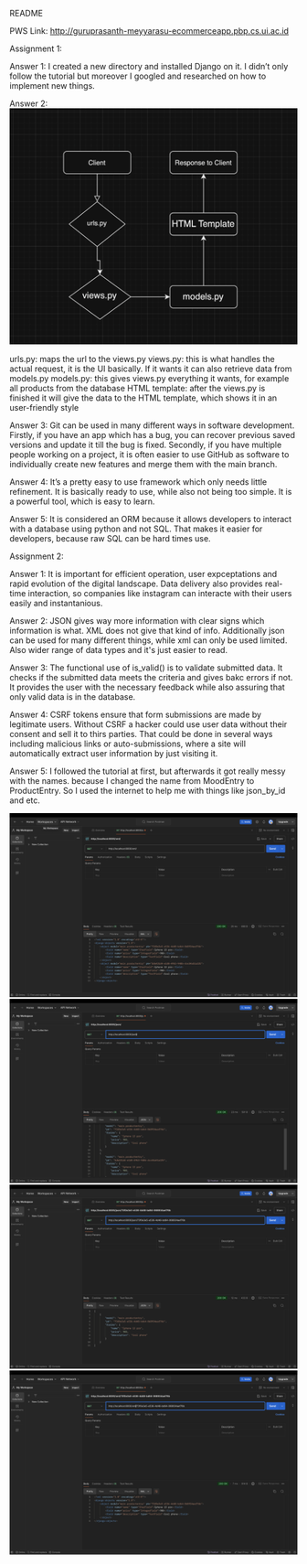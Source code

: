 README

PWS Link: http://guruprasanth-meyyarasu-ecommerceapp.pbp.cs.ui.ac.id

Assignment 1:

Answer 1:
I created a new directory and installed Django on it. I didn’t only follow the tutorial but moreover I googled and researched on how to implement new things.

Answer 2: 
![alt text](<Screenshot 2024-09-11 at 10.23.18-1.png>)

urls.py: maps the url to the views.py
views.py: this is what handles the actual request, it is the UI basically. If it wants it can also retrieve data from models.py
models.py: this gives views.py everything it wants, for example all products from the database
HTML template: after the views.py is finished it will give the data to the HTML template, which shows it in an user-friendly style

Answer 3:
Git can be used in many different ways in software development. Firstly, if you have an app which has a bug, you can recover previous saved versions and update it till the bug is fixed. Secondly, if you have multiple people working on a project, it is often easier to use GitHub as software to individually create new features and merge them with the main branch.

Answer 4:
It’s a pretty easy to use framework which only needs little refinement. It is basically ready to use, while also not being too simple. It is a powerful tool, which is easy to learn.

Answer 5:
It is considered an ORM because it allows developers to interact with a database using python and not SQL. That makes it easier for developers, because raw SQL can be hard times use.

Assignment 2:

Answer 1:
It is important for efficient operation, user expceptations and rapid evolution of the digital landscape. Data delivery also provides real-time interaction, so companies like instagram can interacte with their users easily and instantanious.

Answer 2:
JSON gives way more information with clear signs which information is what. XML does not give that kind of info. Additionally json can be used for many different things, while xml can only be used limited. Also wider range of data types and it's just easier to read.

Answer 3:
The functional use of is_valid() is to validate submitted data. It checks if the submitted data meets the criteria and gives bakc errors if not. It provides the user with the necessary feedback while also assuring that only valid data is in the database.

Answer 4:
CSRF tokens ensure that form submissions are made by legitimate users. Without CSRF a hacker could use user data without their consent and sell it to thirs parties. That could be done in several ways including malicious links or auto-submissions, where a site will automatically extract user information by just visiting it.

Answer 5:
I followed the tutorial at first, but afterwards it got really messy with the names. because I changed the name from MoodEntry to ProductEntry. So I used the internet to help me with things like json_by_id and etc.

![xml](<Screenshot 2024-09-17 at 15.48.53.png>)
![json](<Screenshot 2024-09-17 at 15.49.14.png>)
![json_by_id](<Screenshot 2024-09-17 at 15.49.27.png>)
![xml_by_id](<Screenshot 2024-09-17 at 15.49.35.png>)